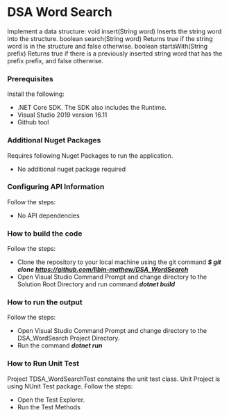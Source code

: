 # DSA Word Search
Implement a data structure:
void insert(String word) Inserts the string word into the structure.
boolean search(String word) Returns true if the string word is in the structure and false otherwise.
boolean startsWith(String prefix) Returns true if there is a previously inserted string word that has the prefix prefix, and false otherwise.

### Prerequisites
Install the following:
- .NET Core SDK. The SDK also includes the Runtime.
-  Visual Studio 2019 version 16.11
-  Github tool 

### Additional Nuget Packages
Requires following Nuget Packages to run the application.
- No additional nuget package required 

### Configuring API Information
Follow the steps:
- No API dependencies

### How to build the code
Follow the steps:
- Clone the repository to your local machine using the git command ***$ git clone https://github.com/libin-mathew/DSA_WordSearch***
- Open Visual Studio Command Prompt and change directory to the Solution Root Directory and run command ***dotnet build***

### How to run the output
Follow the steps:
- Open Visual Studio Command Prompt and change directory to the DSA_WordSearch Project Directory.
- Run the command ***dotnet run***

### How to Run Unit Test
Project TDSA_WordSearchTest constains the unit test class. Unit Project is using NUnit Test package.
Follow the steps:
- Open the Test Explorer.
- Run the Test Methods

